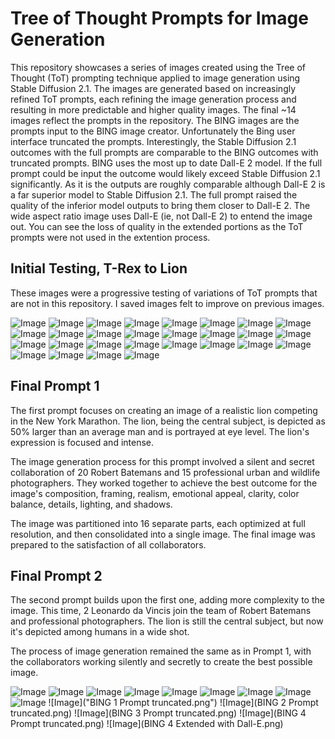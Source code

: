 # Tree of Thought Prompts for Image Generation

This repository showcases a series of images created using the Tree of Thought (ToT) prompting technique applied to image generation using Stable Diffusion 2.1. The images are generated based on increasingly refined ToT prompts, each refining the image generation process and resulting in more predictable and higher quality images. The final ~14 images reflect the prompts in the repository. The BING images are the prompts input to the BING image creator. Unfortunately the Bing user interface truncated the prompts. Interestingly, the Stable Diffusion 2.1 outcomes with the full prompts are comparable to the BING outcomes with truncated prompts. BING uses the most up to date Dall-E 2 model. If the full prompt could be input the outcome would likely exceed Stable Diffusion 2.1 significantly. As it is the outputs are roughly comparable although Dall-E 2 is a far superior model to Stable Diffusion 2.1. The full prompt raised the quality of the inferior model outputs to bring them closer to Dall-E 2. The wide aspect ratio image uses Dall-E (ie, not Dall-E 2) to entend the image out. You can see the loss of quality in the extended portions as the ToT prompts were not used in the extention process.  

## Initial Testing, T-Rex to Lion

These images were a progressive testing of variations of ToT prompts that are not in this repository. I saved images felt to improve on previous images.

![Image](1.jpg)
![Image](2.jpg)
![Image](3.jpg)
![Image](4.jpg)
![Image](5.jpg)
![Image](6.jpg)
![Image](7.jpg)
![Image](8.jpg)
![Image](9.jpg)
![Image](10.jpg)
![Image](11.jpg)
![Image](12.jpg)
![Image](13.jpg)
![Image](14.jpg)
![Image](15.jpg)
![Image](16.jpg)
![Image](17.jpg)
![Image](18.jpg)
![Image](19.jpg)
![Image](20.jpg)
![Image](21.jpg)
![Image](22.jpg)
![Image](23.jpg)
![Image](24.jpg)
![Image](25.jpg)
![Image](26.jpg)
![Image](27.jpg)
![Image](28.jpg)


## Final Prompt 1

The first prompt focuses on creating an image of a realistic lion competing in the New York Marathon. The lion, being the central subject, is depicted as 50% larger than an average man and is portrayed at eye level. The lion's expression is focused and intense. 

The image generation process for this prompt involved a silent and secret collaboration of 20 Robert Batemans and 15 professional urban and wildlife photographers. They worked together to achieve the best outcome for the image's composition, framing, realism, emotional appeal, clarity, color balance, details, lighting, and shadows. 

The image was partitioned into 16 separate parts, each optimized at full resolution, and then consolidated into a single image. The final image was prepared to the satisfaction of all collaborators.

## Final Prompt 2

The second prompt builds upon the first one, adding more complexity to the image. This time, 2 Leonardo da Vincis join the team of Robert Batemans and professional photographers. The lion is still the central subject, but now it's depicted among humans in a wide shot.

The process of image generation remained the same as in Prompt 1, with the collaborators working silently and secretly to create the best possible image.

![Image](29.jpg)
![Image](30.jpg)
![Image](31.jpg)
![Image](32.jpg)
![Image](33.jpg)
![Image](34.jpg)
![Image](35.jpg)
![Image](36.jpg)
![Image](37.jpg)
![Image]("BING 1 Prompt truncated.png")
![Image](BING 2 Prompt truncated.png)
![Image](BING 3 Prompt truncated.png)
![Image](BING 4 Prompt truncated.png)
![Image](BING 4 Extended with Dall-E.png)

